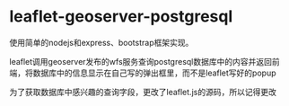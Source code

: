 # leaflet-geoserver-postgresql
使用简单的nodejs和express、bootstrap框架实现。

leaflet调用geoserver发布的wfs服务查询postgresql数据库中的内容并返回前端，将数据库中的信息显示在自己写的弹出框里，而不是leaflet写好的popup

为了获取数据库中感兴趣的查询字段，更改了leaflet.js的源码，所以记得更改
